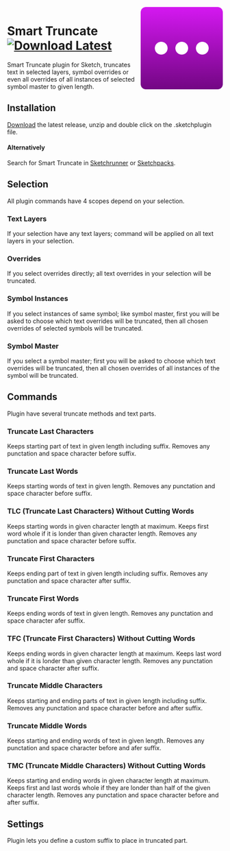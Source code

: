 <img src="https://github.com/ozgurgunes/Sketch-Smart-Truncate/blob/master/assets/icon.png?raw=true" alt="Sketch Smart Truncate" width="192" align="right" />

# Smart Truncate  [![Download Latest][image]][link]

[image]: https://img.shields.io/github/release/ozgurgunes/Sketch-Smart-Truncate.svg?label=Download
[link]: https://github.com/ozgurgunes/Sketch-Smart-Truncate/releases/latest/download/smart-truncate.sketchplugin.zip

Smart Truncate plugin for Sketch, truncates text in selected layers, symbol overrides or even all overrides of all instances of selected symbol master to given length.

## Installation

[Download][link] the latest release, unzip and double click on the .sketchplugin file.

#### Alternatively

Search for Smart Truncate in [Sketchrunner](http://sketchrunner.com/) or [Sketchpacks](https://sketchpacks.com/).

## Selection

All plugin commands have 4 scopes depend on your selection.

### Text Layers

If your selection have any text layers; command will be applied on all text layers in your selection.

### Overrides

If you select overrides directly; all text overrides in your selection will be truncated.

### Symbol Instances

If you select instances of same symbol; like symbol master, first you will be asked to choose which text overrides will be truncated, then all chosen overrides of selected symbols will be truncated.

### Symbol Master

If you select a symbol master; first you will be asked to choose which text overrides will be truncated, then all chosen overrides of all instances of the symbol will be truncated.

## Commands

Plugin have several truncate methods and text parts.

### Truncate Last Characters

Keeps starting part of text in given length including suffix. Removes any punctation and space character before suffix.

### Truncate Last Words

Keeps starting words of text in given length. Removes any punctation and space character before suffix.

### TLC (Truncate Last Characters) Without Cutting Words

Keeps starting words in given character length at maximum. Keeps first word whole if it is londer than given character length. Removes any punctation and space character before suffix.

### Truncate First Characters

Keeps ending part of text in given length including suffix. Removes any punctation and space character after suffix.

### Truncate First Words

Keeps ending words of text in given length. Removes any punctation and space character afer suffix.

### TFC (Truncate First Characters) Without Cutting Words

Keeps ending words in given character length at maximum. Keeps last word whole if it is londer than given character length. Removes any punctation and space character after suffix.

### Truncate Middle Characters

Keeps starting and ending parts of text in given length including suffix. Removes any punctation and space character before and after suffix.

### Truncate Middle Words

Keeps starting and ending words of text in given length. Removes any punctation and space character before and afer suffix.

### TMC (Truncate Middle Characters) Without Cutting Words

Keeps starting and ending words in given character length at maximum. Keeps first and last words whole if they are londer than half of the given character length. Removes any punctation and space character before and after suffix.

## Settings

Plugin lets you define a custom suffix to place in truncated part.
